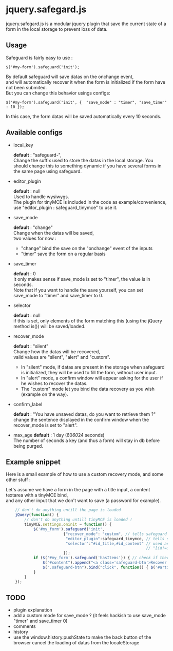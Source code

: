 jquery.safegard.js
==================

jquery.safegard.js is a modular jquery plugin that save the current state of a form in the local storage to prevent loss of data.

Usage
-----

Safeguard is fairly easy to use :

`$('#my-form').safeguard('init');`

By default safeguard will save datas on the onchange event,  
and will automatically recover it when the form is initialized if the form have not been submited.  
But you can change this behavior usings configs:  

`$('#my-form').safeguard('init', { 
                                "save_mode" : "timer",
                                "save_timer" : 10
                                });`

In this case, the form datas will be saved automatically every 10 seconds.

Available configs
-----------------

* local_key 
 
    **default** : "safeguard-",  
    Change the suffix used to store the datas in the local storage.
    You should change this to something dynamic if you have several forms in the same page using safeguard.

* editor_plugin

    **default** : null  
    Used to handle wysiwygs.  
    The plugin for tinyMCE is included in the code as example/convenience, use "editor_plugin : safeguard_tinymce" to use it.

* save_mode

    **default** : "change"  
    Change when the datas will be saved,  
    two values for now :
    * "change" bind the save on the "onchange" event of the inputs
    * "timer" save the form on a regular basis  


* save_timer

    **default** : 0  
    It only makes sense if save_mode is set to "timer", the value is in seconds.  
    Note that if you want to handle the save yourself, you can set save_mode to "timer" and save_timer to 0.

* selector

    **default** : null  
    if this is set, only elements of the form matching this (using the jQuery method is()) will be saved/loaded.

* recover_mode

    **default** : "silent"  
    Change how the datas will be recovered,  
    valid values are "silent", "alert" and "custom".  
    * In "silent" mode, if datas are present in the storage when safeguard is initialized, they will be used to fill the form, without user input.  
    * In "alert" mode, a confirm window will appear asking for the user if he wishes to recover the datas.  
    * The "custom" mode let you bind the data recovery as you wish (example on the way).


* confirm_label

    **default** : "You have unsaved datas, do you want to retrieve them ?"  
    change the sentence displayed in the confirm window when the recover_mode is set to "alert".

* max_age
    **default** : 1 day (60*60*24 seconds)  
    The number of seconds a key (and thus a form) will stay in db before being purged.

Example snippet
---------------

Here is a small example of how to use a custom recovery mode, and some other stuff :

Let's assume we have a form in the page with a title input, a content textarea with a tinyMCE bind,  
and any other input that we don't want to save (a password for example). 

```javascript
    // don't do anything untill the page is loaded 
    jQuery(function() { 
        // don't do anything untill tinyMCE is loaded ! 
        tinyMCE.settings.oninit = function() { 
            $('#my_form').safeguard('init', 
                         {"recover_mode": "custom", // tells safeguard that we will handle the recovery by ourselves. 
                          "editor_plugin":safeguard_tinymce, // tells safeguard that some fields in the form are tinyMCE bound. 
                          "selector":"#id_title,#id_content" // used as a whitelist, we could also do something like 
                                                             // "[id!=id_password]" if we prefer a blacklist style selector. 
                         }); 
            if ($('#my_form').safeguard('hasItems')) { // check if there are saved datas at initialization time 
                $("#content").append("<a class='safeguard-btn'>Recover datas</a>"); // add a button if it is the case 
                $(".safeguard-btn").bind("click", function() { $('#article_form').safeguard('load'); }); // bind the click on the button to load the saved datas 
            } 
        } 
    }); 
```

TODO
----

* plugin explanation
* add a custom mode for save_mode ? (it feels hackish to use save_mode "timer" and save_timer 0)
* comments
* history
* use the window.history.pushState to make the back button of the browser cancel the loading of datas from the localeStorage